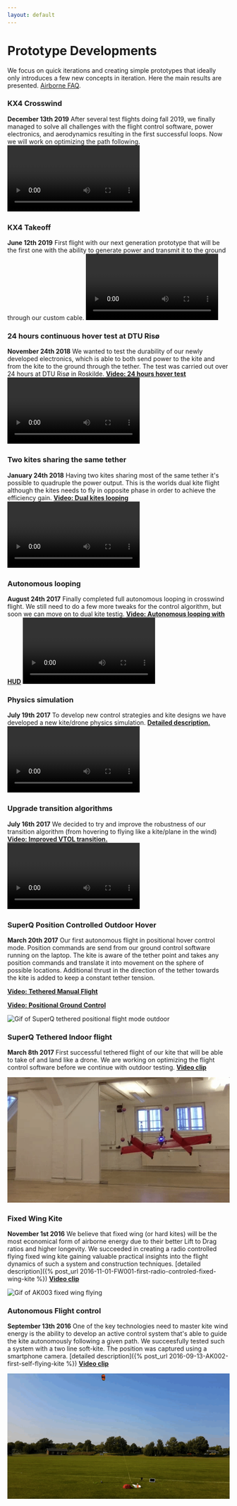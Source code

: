 ```yaml
---
layout: default
---
```


# Prototype Developments
We focus on quick iterations and creating simple prototypes that ideally only introduces a few new concepts in iteration. Here the main results are presented. [Airborne FAQ](/critical-questions).

### KX4 Crosswind
**December 13th 2019**
After several test flights doing fall 2019, we finally managed to solve all challenges with the flight control software,  power electronics, and aerodynamics resulting in the first successful loops. Now we will work on optimizing the path following.
<video autoplay loop>
  <source src="/video/kx4Loop.mp4" type="video/mp4">
Your browser does not support the video tag. A video of the transition should be here.
</video>


### KX4 Takeoff
**June 12th 2019**
First flight with our next generation prototype that will be the first one with the ability to generate power and transmit it to the ground through our custom cable.
<video autoplay loop>
  <source src="/video/KX4_takeoff.mp4" type="video/mp4">
Your browser does not support the video tag. A video of the transition should be here.
</video>


### 24 hours continuous hover test at DTU Risø
**November 24th 2018**
We wanted to test the durability of our newly developed electronics, which is able to both send power to the kite and from the kite to the ground through the tether. The test was carried out over 24 hours at DTU Risø in Roskilde.
**[Video: 24 hours hover test](https://youtu.be/-1QjWeb71Zo)**
<video autoplay loop>
  <source src="/video/24hoursHover.mp4" type="video/mp4">
Your browser does not support the video tag. A video of the transition should be here.
</video>


### Two kites sharing the same tether
**January 24th 2018**
Having two kites sharing most of the same tether it's possible to quadruple the power output. This is the worlds dual kite flight although the kites needs to fly in opposite phase in order to achieve the efficiency gain.
**[Video: Dual kites looping](https://youtu.be/WOmom0_ziv0)**
<video autoplay loop>
  <source src="/video/dualLoop.mp4" type="video/mp4">
Your browser does not support the video tag. A video of the transition should be here.
</video>


### Autonomous looping
**August 24th 2017**
Finally completed full autonomous looping in crosswind flight. We still need to do a few more tweaks for the control algorithm, but soon we can move on to dual kite testig.
**[Video: Autonomous looping with HUD](https://youtu.be/Kbe4u23m5MM)**
<video autoplay loop>
  <source src="/video/autonomousLoop.mp4" type="video/mp4">
Your browser does not support the video tag. A video of the transition should be here.
</video>


### Physics simulation
**July 19th 2017**
To develop new control strategies and kite designs we have developed a new kite/drone physics simulation. **[Detailed description.](/blog/kite-energy-sim)**
<video autoplay loop>
  <source src="/video/kiteEnergySimulation.mp4" type="video/mp4">
Your browser does not support the video tag. A Video of a kite energy simulation would be here.
</video>

### Upgrade transition algorithms
**July 16th 2017**
We decided to try and improve the robustness of our transition algorithm (from hovering to flying like a kite/plane in the wind)
**[Video: Improved VTOL transition.](https://youtu.be/OlNdLrQOFSE)**
<video autoplay loop>
  <source src="/video/improvedVTOL.mp4" type="video/mp4">
Your browser does not support the video tag. A video of the transition should be here.
</video>


### SuperQ Position Controlled Outdoor Hover

**March 20th 2017**
Our first autonomous flight in positional hover control mode. Position commands are send from our ground control software running on the laptop. The kite is aware of the tether point and takes any position commands and translate it into movement on the sphere of possible locations. Additional thrust in the direction of the tether towards the kite is added to keep a constant tether tension.

**[Video: Tethered Manual Flight  ](https://youtu.be/75YdklYrvOs)**

**[Video: Positional Ground Control](https://youtu.be/NPD7NFguqek)**

![Gif of SuperQ tethered positional flight mode outdoor](/images/SuperQPositionFlight.gif)


### SuperQ Tethered Indoor flight

**March 8th 2017** First successful tethered flight of our kite that will be able to take of and land like a drone. We are working on optimizing the flight control software before we continue with outdoor testing. **[Video clip](https://youtu.be/QKZIdXsHDRg)**

![Gif of SuperQ flying indoor](/images/SuperQTetheredIndoor.gif)


### Fixed Wing Kite

**November 1st 2016** We believe that fixed wing (or hard kites) will be the most economical form of airborne energy due to their better Lift to Drag ratios and higher longevity. We succeeded in creating a radio controlled flying fixed wing kite gaining valuable practical insights into the flight dynamics of such a system and construction techniques. [detailed description]({% post_url 2016-11-01-FW001-first-radio-controled-fixed-wing-kite %}) **[Video clip](https://youtu.be/9TSOK74dM5k)**

![Gif of AK003 fixed wing flying](/images/AK003FixedWing.gif)


### Autonomous Flight control

**September 13th 2016** One of the key technologies need to master kite wind energy is the ability to develop an active control system that's able to guide the kite autonomously following a given path. We succeesfully tested such a system with a two line soft-kite. The position was captured using a smartphone camera.  [detailed description]({% post_url 2016-09-13-AK002-first-self-flying-kite %}) **[Video clip](https://youtu.be/O_YaRTxpii8)**

![Gif of AK002 flying autonomously](/images/AK002Flying.gif)
